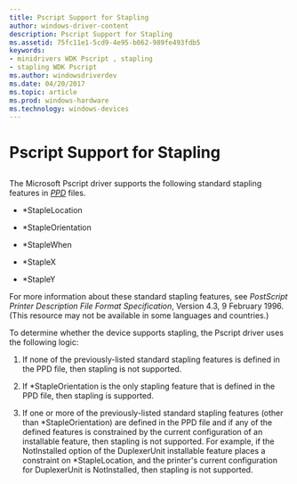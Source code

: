```yaml
---
title: Pscript Support for Stapling
author: windows-driver-content
description: Pscript Support for Stapling
ms.assetid: 75fc11e1-5cd9-4e95-b062-989fe493fdb5
keywords:
- minidrivers WDK Pscript , stapling
- stapling WDK Pscript
ms.author: windowsdriverdev
ms.date: 04/20/2017
ms.topic: article
ms.prod: windows-hardware
ms.technology: windows-devices
---
```


# Pscript Support for Stapling


## <a href="" id="ddk-pscript-support-for-stapling-gg"></a>


The Microsoft Pscript driver supports the following standard stapling features in [*PPD*](https://msdn.microsoft.com/library/windows/hardware/ff556325#wdkgloss-postscript-printer-description--ppd-) files.

-   \*StapleLocation

-   \*StapleOrientation

-   \*StapleWhen

-   \*StapleX

-   \*StapleY

For more information about these standard stapling features, see *PostScript Printer Description File Format Specification*, Version 4.3, 9 February 1996. (This resource may not be available in some languages and countries.)

To determine whether the device supports stapling, the Pscript driver uses the following logic:

1.  If none of the previously-listed standard stapling features is defined in the PPD file, then stapling is not supported.

2.  If \*StapleOrientation is the only stapling feature that is defined in the PPD file, then stapling is supported.

3.  If one or more of the previously-listed standard stapling features (other than \*StapleOrientation) are defined in the PPD file and if any of the defined features is constrained by the current configuration of an installable feature, then stapling is not supported. For example, if the NotInstalled option of the DuplexerUnit installable feature places a constraint on \*StapleLocation, and the printer's current configuration for DuplexerUnit is NotInstalled, then stapling is not supported.

 

 




